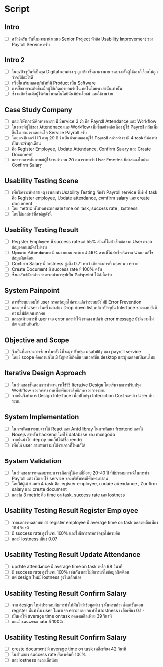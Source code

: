 # Script

## Intro

- [ ] สวัสดีครับ วันนี้ผมจะมานำเสนอ Senior Project หัวข้อ Usability Improvement ของ Payroll Service ครับ

## Intro 2

- [ ] ในยุคปัจจุบันที่เป็นยุค Digital แอพต่าง ๆ ถูกสร้างขึ้นมามากมาย จนบางครั้งผู้ใช้เองก็เลือกไม่ถูกว่าจะใช้อะไรดี
- [ ] หรือในบริบทของบริษัทที่มี Product เป็น Software
- [ ] การซื้อขายจะเกิดขึ้นเมื่อผู้ใช้เกิดการยอมรับในเทคโนโลยรเหล่านั้นเท่านั้น
- [ ] ซึ่งจะเกิดขึ้นเมื่อผู้ใช้เห็นว่าเทคโนโลยีนั้นมีประโยชน์ และใช้งานง่าย

## Case Study Company

- [ ] และบริษัทกรณีศึกษาของเรา มี Service 3 ตัว คือ Payroll Attendance และ Workflow
- [ ] ในขณะที่ผู้ใช้ของ Attendnace และ Workflow เพิ่มขึ้นอย่างต่อเนื่อง ผู้ใช้ Payroll กลับเพิ่มขึ้นไม่เยอะ เราเลยสนใจ Service Payroll ครับ
- [ ] โดยคุณปีเตอร์ HR อายุ 29 ปี ซึ่งเป็นตัวแทนของผู้ใช้ Payroll กล่าวว่า เขามี 4 task ที่ต้องทำเป็นประจำทุกเดือน
- [ ] คือ Register Employee, Update Attendance, Confirm Salary และ Create Document
- [ ] และจากการสัมภาษณ์ผู้ใช้งานจำนวน 20 คน เราพบว่า User Emotion มีค่าลดลงในช่วง Confirm Salary

## Usability Testing Scene

- [ ] เพื่อวิเคราะห์หาสาเหตุ เราเลยทำ Usability Testing กับตัว Payroll service ซึ่งมี 4 task คือ Register employee, Update attendance, comfirm salary และ create document
- [ ] โดย metric ที่ใช้วัดประกอบด้วย time on task, success rate , lostness
- [ ] โดยได้ผลลัพธ์ที่สำคัญดังนี้

## Usability Testing Result

- [ ] Register Employee มี success rate แค่ 55% ส่วนที่ไม่สำเร็จเกิดจาก User กรอกข้อมูลตอนสมัครไม่ครบ
- [ ] Update Attendance มี success rate แค่ 45% ส่วนที่ไม่สำเร็จเกิดจาก User แก้ไขข้อมูลผิดเดือน
- [ ] Confirm Salary มี lostness สูงถึง 0.71 พบว่าเกิดจากการที่ user พบ error
- [ ] Create Document มี success rate ที่ 100% ครับ
- [ ] ซึ่งผลลัพธ์ดังกล่าว สามารถนำมาสรุปเป็น Painpoint ได้ดังนี้ครับ

## System Painpoint

- [ ] การที่ระบบยอมให้ user กรอกข้อมูลไม่ครบแปลว่าระบบยังไม่มี Error Prevention
- [ ] และการที่ User เกินครึ่งมองข้าม Drop down list แปลว่าปัจจุบัน Interface ของระบบยังมีความไม่ชัดเจนมากพอ
- [ ] และสุดท้ายการที่ user เจอ error และทำให้เขาหลง แปลว่า error message ยังมีความไม่ชัดเจนเช่นกันครับ

## Objective and Scope

- [ ] จึงเป็นที่มาของการศึกษาในครั้งนี้ที่จะมุ่งปรับปรุง usability ของ payroll service
- [ ] โดยมี scope คือการแก้ไข 3 ปัญหาที่เกิดขึ้น บนเวอร์ชั่น desktop และผู้ทดสอบเป็นคนไทย

## Iterative Design Approach

- [ ] ในส่วนของขั้นตอนการทำงาน เราใช้วิธี Iterative Design โดยเริ่มจากการปรับปรุง Workflow ของการทำงานเพื่อเพิ่มประสิทธิภาพของการระบบ
- [ ] จากนั้นจึงทำการ Design Interface เพื่อปรับปรุง Interaction Cost ระหว่าง User กับ ระบบ

## System Implementation

- [ ] ในการพัฒนาระบบ เราใช้ React และ Antd libray ในการพัฒนา frontend และใช้ Nodejs สำหรับ backend โดยใช้ database ของ mongodb
- [ ] จากนั้นนำไป deploy บนเว็ปไซต์ชื่อ render
- [ ] เพื่อให้ user สามารถเข้ามาใช้งานจากที่ไหนก็ได้

## System Validation

- [ ] ในส่วนของการทดสอบระบบ เราเลือกผู้ใช้งานที่มีอายุ 20-40 ปี ที่มีประสบการณ์ในการทำ Payroll แต่ว่าไม่เคยใช้ service ของบริษัทกรณีศึกษามาก่อน
- [ ] โดยให้ผู้เข้าร่วมทำ 4 task คือ register employee, update attendance , Confirm salary และ create document
- [ ] และวัด 3 metric คือ time on task, success rate และ lostness

## Usability Testing Result Register Employee

- [ ] จากผลการทดสอบพบว่า register employee มี average time on task ลดลงเหลือเพียง 184 วินาที
- [ ] มี success rate สูงขึ้นจน 100% และไม่มีการกรอกข้อมูลไม่ครบอีก
- [ ] และมี lostness เพียง 0.07

## Usability Testing Result Update Attendance

- [ ] update attendance มี average time on task เหลือ 98 วินาที
- [ ] มี success rate สูงขึ้นจน 100% เช่นกัน และไม่มีการแก้ไขข้อมูลผิดเดือน
- [ ] แต่ design ใหม่มี lostness สูงขึ้นเล็กน้อย

## Usability Testing Result Confirm Salary

- [ ] จาก design ใหม่ ประกอบกับการทำให้มั่นใจว่าข้อมูลต่าง ๆ นั้นครบถ้วนตั้งแต่ขั้นตอน register นั้นทำให้ user ไม่พบเจอ error เลย จนทำให้ lostness เหลือเพียง 0.1 -
- [ ] เป็นผลให้ average time on task ลดลงเหลือเพียง 39 วินาที
- [ ] และมี success rate ที่ 100%

## Usability Testing Result Confirm Salary

- [ ] create document มี average time on task เหลือเพียง 42 วินาที
- [ ] ในส่วนของ success rate ยังคงเดิมที่ 100%
- [ ] และ lostness ลดลงเล็กน้อย
